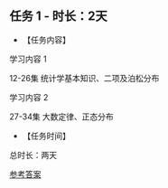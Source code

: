 ## 任务 1 - 时长：2天

* 【任务内容】

学习内容 1

12-26集  统计学基本知识、二项及泊松分布

学习内容 2

27-34集  大数定律、正态分布

* 【任务时间】

总时长：两天

[参考答案](../参考答案)